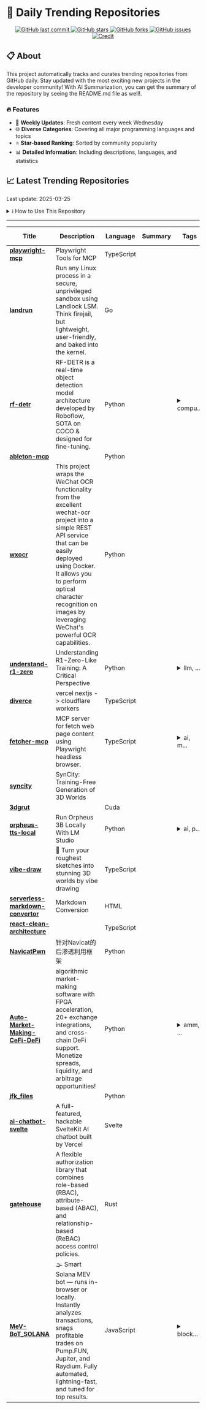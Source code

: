 # 🌟 Daily Trending Repositories

<div align="center">
<a href="https://github.com/marc-ko/daily-trending-repo/commits/main">
    <img src="https://img.shields.io/github/last-commit/marc-ko/daily-trending-repo" alt="GitHub last commit" />
</a>

<a href="https://github.com/marc-ko/daily-trending-repo/stargazers">
    <img src="https://img.shields.io/github/stars/marc-ko/daily-trending-repo" alt="GitHub stars" />
</a>
<a href="https://github.com/marc-ko/daily-trending-repo/network/members">
    <img src="https://img.shields.io/github/forks/marc-ko/daily-trending-repo" alt="GitHub forks" />
</a>
<a href="https://github.com/marc-ko/daily-trending-repo/issues">
    <img src="https://img.shields.io/github/issues/marc-ko/daily-trending-repo" alt="GitHub issues" />
</a>
<a alt="credit" href="https://github.com/zezhishao/DailyArXiv">
 <img src="https://img.shields.io/badge/credit%20-%20Idea%20From%20This%20Repo-blue" alt="Credit">
</a>
</div>

## 📋 About

This project automatically tracks and curates trending repositories from GitHub daily. Stay updated with the most exciting new projects in the developer community! With AI Summarization, you can get the summary of the repository by seeing the README.md file as well!.

### 🔥 Features

- 🔄 **Weekly Updates**: Fresh content every week Wednesday
- 🌐 **Diverse Categories**: Covering all major programming languages and topics
- ⭐ **Star-based Ranking**: Sorted by community popularity
- 📊 **Detailed Information**: Including descriptions, languages, and statistics

## 📈 Latest Trending Repositories

Last update: 2025-03-25

<details>
<summary>ℹ️ How to Use This Repository</summary>

1. **Star & Watch**: Click the 'Star' and 'Watch' buttons to receive weekly email notifications
2. **Browse**: Explore trending repositories organized by popularity
3. **Contribute**: Feel free to open issues or suggest improvements

</details>

---

| **Title** | **Description** | **Language** | **Summary** | **Tags** | **Stars Count** |
| --- | --- | --- | --- | --- | --- |
| **[playwright-mcp](https://github.com/microsoft/playwright-mcp)** | Playwright Tools for MCP | TypeScript |  |  | 1224 |
| **[landrun](https://github.com/Zouuup/landrun)** | Run any Linux process in a secure, unprivileged sandbox using Landlock LSM. Think firejail, but lightweight, user-friendly, and baked into the kernel. | Go |  |  | 1124 |
| **[rf-detr](https://github.com/roboflow/rf-detr)** | RF-DETR is a real-time object detection model architecture developed by Roboflow, SOTA on COCO & designed for fine-tuning. | Python |  | <details><summary>compu...</summary><p>computer-vision, detr, machine-learning, object-detection, rf-detr</p></details> | 1070 |
| **[ableton-mcp](https://github.com/ahujasid/ableton-mcp)** |  | Python |  |  | 718 |
| **[wxocr](https://github.com/golangboy/wxocr)** | This project wraps the WeChat OCR functionality from the excellent wechat-ocr project into a simple REST API service that can be easily deployed using Docker. It allows you to perform optical character recognition on images by leveraging WeChat's powerful OCR capabilities. | Python |  |  | 665 |
| **[understand-r1-zero](https://github.com/sail-sg/understand-r1-zero)** | Understanding R1-Zero-Like Training: A Critical Perspective | Python |  | <details><summary>llm, ...</summary><p>llm, r1-zero, reasoning, rl</p></details> | 604 |
| **[diverce](https://github.com/ygwyg/diverce)** | vercel nextjs -> cloudflare workers | TypeScript |  |  | 518 |
| **[fetcher-mcp](https://github.com/jae-jae/fetcher-mcp)** | MCP server for fetch web page content using Playwright headless browser. | TypeScript |  | <details><summary>ai, m...</summary><p>ai, mcp, playwright</p></details> | 393 |
| **[syncity](https://github.com/paulengstler/syncity)** | SynCity: Training-Free Generation of 3D Worlds |  |  |  | 381 |
| **[3dgrut](https://github.com/nv-tlabs/3dgrut)** |  | Cuda |  |  | 329 |
| **[orpheus-tts-local](https://github.com/isaiahbjork/orpheus-tts-local)** | Run Orpheus 3B Locally With LM Studio | Python |  | <details><summary>ai, p...</summary><p>ai, python, text-to-speech, tts</p></details> | 283 |
| **[vibe-draw](https://github.com/martin226/vibe-draw)** | 🎨 Turn your roughest sketches into stunning 3D worlds by vibe drawing | TypeScript |  |  | 279 |
| **[serverless-markdown-convertor](https://github.com/xxnuo/serverless-markdown-convertor)** | Markdown Conversion | HTML |  |  | 255 |
| **[react-clean-architecture](https://github.com/Shpendrr/react-clean-architecture)** |  | TypeScript |  |  | 238 |
| **[NavicatPwn](https://github.com/AabyssZG/NavicatPwn)** | 针对Navicat的后渗透利用框架 | Python |  |  | 237 |
| **[Auto-Market-Making-CeFi-DeFi](https://github.com/vj013il/Auto-Market-Making-CeFi-DeFi)** | algorithmic market-making software with FPGA acceleration, 20+ exchange integrations, and cross-chain DeFi support. Monetize spreads, liquidity, and arbitrage opportunities! | Python |  | <details><summary>amm, ...</summary><p>amm, arbitrage, binance, bnb, bybit, coinbase, crypto-arbitrage, ethereum, fpga, high-frequency-trading, kucoin, liquidity, liquidity-management, liquidity-mining, low-latency, market-maker, market-making, okx, trading-algorithms</p></details> | 220 |
| **[jfk_files](https://github.com/amasad/jfk_files)** |  | Python |  |  | 215 |
| **[ai-chatbot-svelte](https://github.com/vercel/ai-chatbot-svelte)** | A full-featured, hackable SvelteKit AI chatbot built by Vercel | Svelte |  |  | 204 |
| **[gatehouse](https://github.com/thepartly/gatehouse)** | A flexible authorization library that combines role-based (RBAC), attribute-based (ABAC), and relationship-based (ReBAC) access control policies. | Rust |  |  | 182 |
| **[MeV-BoT_SOLANA](https://github.com/yvalnaxrs/MeV-BoT_SOLANA)** | 🌫 Smart Solana MEV bot — runs in-browser or locally. Instantly analyzes transactions, snags profitable trades on Pump.FUN, Jupiter, and Raydium. Fully automated, lightning-fast, and tuned for top results. | JavaScript |  | <details><summary>block...</summary><p>blockchain, bot, crypto-bot, decentralized-exchanges, dex, ethereum, javascript, mempool, mev, nodejs, smart-contracts, solana, solidity</p></details> | 168 |

